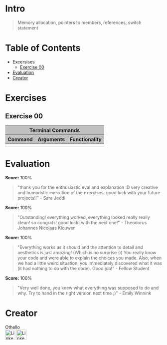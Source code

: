 # Intro
> Memory allocation, pointers to members, references, switch statement

# Table of Contents
- Excersises
  - [Exercise 00](#exercise-00)
- [Evaluation](#evaluation)
- [Creator](#creator)

# Exercises
## Exercise 00

<table>
	<thead style="background-color: #C0C0C0;">
		<tr><th colspan="3">Terminal Commands</th></tr>
		<tr>
			<th>Command</th>
			<th>Arguments</th>
			<th>Functionality</th>
		</tr>
	</thead>
	<tbody>
		<tr>
			<td><a href="" target="_blank"></a></td>
			<td></td>
			<td></td>
		</tr>
	</tbody>
</table>

# Evaluation
**Score:** 100%
> "thank you for the enthusiastic eval and explanation :D very creative and humoristic execution of the exercises, good luck with your future projects!!"
> 		- Sara Jeddi

**Score:** 100%
> "Outstanding! everything worked, everything looked really really clean! so congrats! good luckt with the next one!"
> 		- Theodorus Johannes Nicolaas Klouwer


**Score:** 100%
> "Everything works as it should and the attention to detail and aesthetics is just amazing! (Which is no surprise :)) You really know your code and were able to explain the choices you made. Also, when we had a little weird situation, you immediately discovered what it was (it had nothing to do with the code). Good job!"
> 		- Fellow Student

**Score:** 100%
> "Very well done, you knew what everything was supposed to do and why. Try to hand in the right version next time ;)"
> 		- Emily Winnink

# Creator
Othello<br>
[<img alt="LinkedIn" height="32px" src="https://github.githubassets.com/images/modules/logos_page/GitHub-Mark.png" target="_blank" />](https://github.com/OthelloPlusPlus)
[<img alt="LinkedIn" height="32px" src="https://upload.wikimedia.org/wikipedia/commons/thumb/c/ca/LinkedIn_logo_initials.png/600px-LinkedIn_logo_initials.png" target="_blank" />](https://nl.linkedin.com/in/orlando-hengelmolen)
